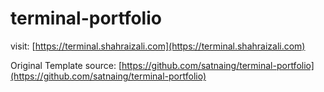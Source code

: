 # terminal-portfolio


visit: [https://terminal.shahraizali.com](https://terminal.shahraizali.com)



Original Template source: [https://github.com/satnaing/terminal-portfolio](https://github.com/satnaing/terminal-portfolio)
